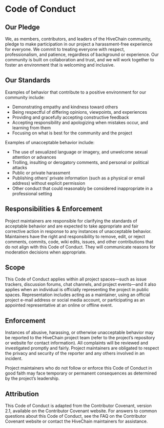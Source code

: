 # Code of Conduct

## Our Pledge
We, as members, contributors, and leaders of the HiveChain community, pledge to make participation in our project a harassment-free experience for everyone. We commit to treating everyone with respect, professionalism, and patience, regardless of background or experience. Our community is built on collaboration and trust, and we will work together to foster an environment that is welcoming and inclusive.

## Our Standards
Examples of behavior that contribute to a positive environment for our community include:
- Demonstrating empathy and kindness toward others
- Being respectful of differing opinions, viewpoints, and experiences
- Providing and gracefully accepting constructive feedback
- Accepting responsibility and apologizing when mistakes occur, and learning from them
- Focusing on what is best for the community and the project

Examples of unacceptable behavior include:
- The use of sexualized language or imagery, and unwelcome sexual attention or advances
- Trolling, insulting or derogatory comments, and personal or political attacks
- Public or private harassment
- Publishing others’ private information (such as a physical or email address) without explicit permission
- Other conduct that could reasonably be considered inappropriate in a professional setting

## Responsibilities & Enforcement
Project maintainers are responsible for clarifying the standards of acceptable behavior and are expected to take appropriate and fair corrective action in response to any instances of unacceptable behavior. Maintainers have the right and responsibility to remove, edit, or reject comments, commits, code, wiki edits, issues, and other contributions that do not align with this Code of Conduct. They will communicate reasons for moderation decisions when appropriate.

## Scope
This Code of Conduct applies within all project spaces—such as issue trackers, discussion forums, chat channels, and project events—and it also applies when an individual is officially representing the project in public spaces. Representation includes acting as a maintainer, using an official project e-mail address or social media account, or participating as an appointed representative at an online or offline event.

## Enforcement
Instances of abusive, harassing, or otherwise unacceptable behavior may be reported to the HiveChain project team (refer to the project’s repository or website for contact information). All complaints will be reviewed and investigated promptly and fairly. Project maintainers are obligated to respect the privacy and security of the reporter and any others involved in an incident.

Project maintainers who do not follow or enforce this Code of Conduct in good faith may face temporary or permanent consequences as determined by the project’s leadership.

## Attribution
This Code of Conduct is adapted from the Contributor Covenant, version 2.1, available on the Contributor Covenant website. For answers to common questions about this Code of Conduct, see the FAQ on the Contributor Covenant website or contact the HiveChain maintainers for assistance.
